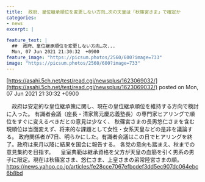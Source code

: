 ```yaml
---
title:  政府、皇位継承順位を変更しない方向…次の天皇は「秋篠宮さま」で確定か  
categories:
- news
excerpt: |
  
feature_text: |
  ##  政府、皇位継承順位を変更しない方向…次...
  Mon, 07 Jun 2021 21:30:32  +0900
feature_image: "https://picsum.photos/2560/600?image=733"
image: "https://picsum.photos/2560/600?image=733"
---
```


[https://asahi.5ch.net/test/read.cgi/newsplus/1623069032/](https://asahi.5ch.net/test/read.cgi/newsplus/1623069032/)
posted on Mon, 07 Jun 2021 21:30:32  +0900

<!--more-->

　政府は安定的な皇位継承策に関し、現在の皇位継承順位を維持する方向で検討に入った。 有識者会議（座長・清家篤元慶応義塾長）の専門家ヒアリングで順位をすぐに変えるべきだとの意見は少なく、 秋篠宮さまの長男悠仁さまを含む現順位は当面変えず、将来的な課題として女性・女系天皇などの是非を議論する。 政府関係者が7日、明らかにした。有識者会議はこの日でヒアリングを終了。政府は来月以降に結果を国会に報告する。 各党の意向も踏まえ、秋までの意見集約を目指す。 　皇室典範は継承資格を父方が天皇の血筋を引く男系の男子に限定。現在は秋篠宮さま、悠仁さま、上皇さまの弟常陸宮さまの順。 https://news.yahoo.co.jp/articles/fe28cce7067efbcdef3dd5ec907dc064ebc6b8bd
